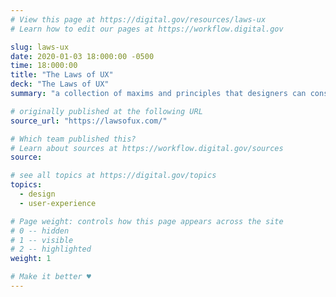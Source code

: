 ```yaml
---
# View this page at https://digital.gov/resources/laws-ux
# Learn how to edit our pages at https://workflow.digital.gov

slug: laws-ux
date: 2020-01-03 18:000:00 -0500
time: 18:000:00
title: "The Laws of UX"
deck: "The Laws of UX"
summary: "a collection of maxims and principles that designers can consider when building user interfaces."

# originally published at the following URL
source_url: "https://lawsofux.com/"

# Which team published this?
# Learn about sources at https://workflow.digital.gov/sources
source: 

# see all topics at https://digital.gov/topics
topics: 
  - design
  - user-experience

# Page weight: controls how this page appears across the site
# 0 -- hidden
# 1 -- visible
# 2 -- highlighted
weight: 1

# Make it better ♥
---
```

